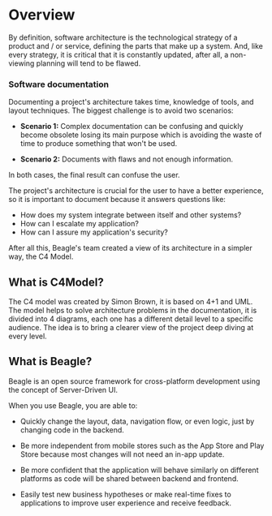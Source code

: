 
# **Overview**

By definition, software architecture is the technological strategy of a product and / or service, defining the parts that make up a system. And, like every strategy, it is critical that it is constantly updated, after all, a non-viewing planning will tend to be flawed.

### **Software documentation**

Documenting a project's architecture takes time, knowledge of tools, and layout techniques. The biggest challenge is to avoid two scenarios:

* **Scenario 1:** Complex documentation can be confusing and quickly become obsolete losing its main purpose which is avoiding the waste of time to produce something that won't be used.

* **Scenario 2:** Documents with flaws and not enough information.

In both cases, the final result can confuse the user.

The project's architecture is crucial for the user to have a better experience, so it is important to document because it answers questions like:

* How does my system integrate between itself and other systems?
* How can I escalate my application?
* How can I assure my application's security?

After all this, Beagle's team created a view of its architecture in a simpler way, the C4 Model.


## **What is C4Model?**

The C4 model was created by Simon Brown, it is based on 4+1 and UML. The model helps to solve architecture problems in the documentation, it is divided into 4 diagrams, each one has a different detail level to a specific audience. The idea is to bring a clearer view of the project deep diving at every level.


## **What is Beagle?**

Beagle is an open source framework for cross-platform development using the concept of Server-Driven UI.

When you use Beagle, you are able to: 

 - Quickly change the layout, data, navigation flow, or even logic, just by changing code in the backend.
 
 - Be more independent from mobile stores such as the App Store and Play Store because most changes will not need an in-app update.

 - Be more confident that the application will behave similarly on different platforms as code will be shared between backend and frontend.

 - Easily test new business hypotheses or make real-time fixes to applications to improve user experience and receive feedback.

